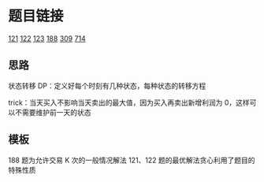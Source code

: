 # 题目链接

[121](../../solution/121.md)
[122](../../solution/122.md)
[123](../../solution/123.md)
[188](../../solution/188.md)
[309](../../solution/309.md)
[714](../../solution/714.md)

## 思路

状态转移 DP：定义好每个时刻有几种状态，每种状态的转移方程

trick：当天买入不影响当天卖出的最大值，因为买入再卖出新增利润为 0，这样可以不需要维护前一天的状态

## 模板

188 题为允许交易 K 次的一般情况解法
121、122 题的最优解法贪心利用了题目的特殊性质